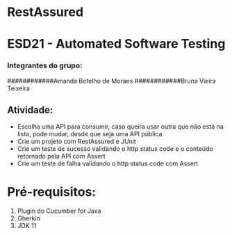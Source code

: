 # RestAssured

# ESD21 - Automated Software Testing

### Integrantes do grupo: 
############Amanda Botelho de Moraes
############Bruna Vieira Teixeira

## Atividade:

- Escolha uma API para consumir, caso queira usar outra que não está na lista, pode mudar,
desde que seja uma API pública
- Crie um projeto com RestAssured e JUnit
- Crie um teste de sucesso validando o http status code e o conteúdo retornado pela API com
Assert
- Crie um teste de falha validando o http status code com Assert

# Pré-requisitos:

1. Plugin do Cucumber for Java
2. Gherkin
3. JDK 11

